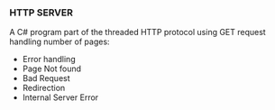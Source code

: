 ### HTTP SERVER

  A C# program part of the threaded HTTP protocol using GET request handling number of pages:
  
   - Error handling
   - Page Not found
   - Bad Request
   - Redirection
   - Internal Server Error
